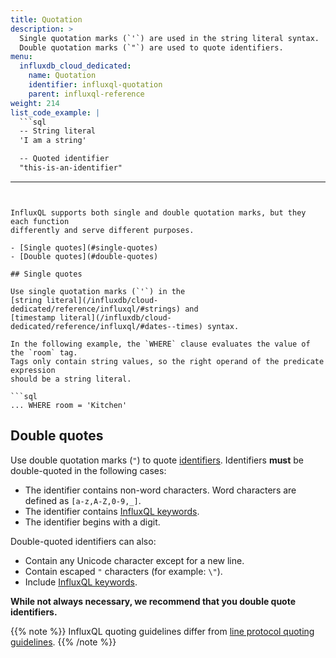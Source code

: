 ```yaml
---
title: Quotation
description: >
  Single quotation marks (`'`) are used in the string literal syntax.
  Double quotation marks (`"`) are used to quote identifiers.
menu:
  influxdb_cloud_dedicated:
    name: Quotation
    identifier: influxql-quotation
    parent: influxql-reference
weight: 214
list_code_example: |
  ```sql
  -- String literal
  'I am a string'

  -- Quoted identifier
  "this-is-an-identifier"
  ```
---
```


InfluxQL supports both single and double quotation marks, but they each function
differently and serve different purposes.

- [Single quotes](#single-quotes)
- [Double quotes](#double-quotes)

## Single quotes

Use single quotation marks (`'`) in the
[string literal](/influxdb/cloud-dedicated/reference/influxql/#strings) and
[timestamp literal](/influxdb/cloud-dedicated/reference/influxql/#dates--times) syntax.

In the following example, the `WHERE` clause evaluates the value of the `room` tag.
Tags only contain string values, so the right operand of the predicate expression
should be a string literal.

```sql
... WHERE room = 'Kitchen'
```

## Double quotes

Use double quotation marks (`"`) to quote [identifiers](/influxdb/cloud-dedicated/reference/influxql/#identifiers).
Identifiers **must** be double-quoted in the following cases:

- The identifier contains non-word characters.
  Word characters are defined as `[a-z,A-Z,0-9,_]`.
- The identifier contains [InfluxQL keywords](/influxdb/cloud-dedicated/reference/influxql/#keywords).
- The identifier begins with a digit.

Double-quoted identifiers can also:

- Contain any Unicode character except for a new line.
- Contain escaped `"` characters (for example: `\"`).
- Include [InfluxQL keywords](/influxdb/cloud-dedicated/reference/influxql/#keywords).

**While not always necessary, we recommend that you double quote identifiers.**

{{% note %}}
InfluxQL quoting guidelines differ from
[line protocol quoting guidelines](/influxdb/cloud-dedicated/reference/syntax/line-protocol/#quotes).
{{% /note %}}